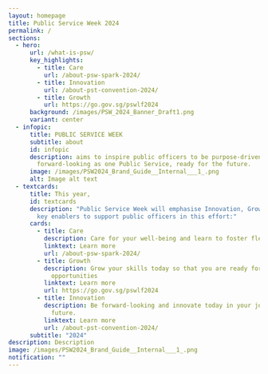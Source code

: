 ```yaml
---
layout: homepage
title: Public Service Week 2024
permalink: /
sections:
  - hero:
      url: /what-is-psw/
      key_highlights:
        - title: Care
          url: /about-psw-spark-2024/
        - title: Innovation
          url: /about-pst-convention-2024/
        - title: Growth
          url: https://go.gov.sg/pswlf2024
      background: /images/PSW_2024_Banner_Draft1.png
      variant: center
  - infopic:
      title: PUBLIC SERVICE WEEK
      subtitle: about
      id: infopic
      description: aims to inspire public officers to be purpose-driven and
        forward-looking as one Public Service, ready for the future.
      image: /images/PSW2024_Brand_Guide__Internal___1_.png
      alt: Image alt text
  - textcards:
      title: This year,
      id: textcards
      description: "Public Service Week will emphasise Innovation, Growth and Care as
        key enablers to support public officers in this effort:"
      cards:
        - title: Care
          description: Care for your well-being and learn to foster flexibility
          linktext: Learn more
          url: /about-psw-spark-2024/
        - title: Growth
          description: Grow your skills today so that you are ready for tomorrow's
            opportunities
          linktext: Learn more
          url: https://go.gov.sg/pswlf2024
        - title: Innovation
          description: Be forward-looking and innovate today in your job & beyond for the
            future.
          linktext: Learn more
          url: /about-pst-convention-2024/
      subtitle: "2024"
description: Description
image: /images/PSW2024_Brand_Guide__Internal___1_.png
notification: ""
---
```

